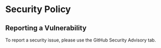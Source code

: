 # Security Policy

## Reporting a Vulnerability

To report a security issue, please use the GitHub Security Advisory tab. 
